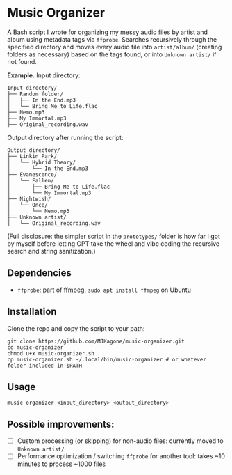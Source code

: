 # Music Organizer

A Bash script I wrote for organizing my messy audio files by artist and album using metadata tags via `ffprobe`. Searches recursively through the specified directory and moves every audio file into `artist/album/` (creating folders as necessary) based on the tags found, or into `Unknown artist/` if not found.

**Example.** Input directory:

```
Input directory/
├── Random folder/
│   ├── In the End.mp3
│   └── Bring Me to Life.flac
├── Nemo.mp3
├── My Immortal.mp3
├── Original_recording.wav
```

Output directory after running the script:

```
Output directory/
├── Linkin Park/
│   └── Hybrid Theory/
│       └── In the End.mp3
├── Evanescence/
│   └── Fallen/
│       ├── Bring Me to Life.flac
│       └── My Immortal.mp3
├── Nightwish/
│   └── Once/
│       └── Nemo.mp3
├── Unknown artist/
│   └── Original_recording.wav
```

(Full disclosure: the simpler script in the `prototypes/` folder is how far I got by myself before letting GPT take the wheel and vibe coding the recursive search and string sanitization.)

## Dependencies

- `ffprobe`: part of [ffmpeg](https://ffmpeg.org/download.html), `sudo apt install ffmpeg` on Ubuntu

## Installation

Clone the repo and copy the script to your path:

```
git clone https://github.com/MJKagone/music-organizer.git
cd music-organizer
chmod u+x music-organizer.sh
cp music-organizer.sh ~/.local/bin/music-organizer # or whatever folder included in $PATH
```

## Usage
```
music-organizer <input_directory> <output_directory>
```

## Possible improvements:

- [ ] Custom processing (or skipping) for non-audio files: currently moved to `Unknown artist/`
- [ ] Performance optimization / switching `ffprobe` for another tool: takes ~10 minutes to process ~1000 files
